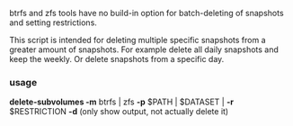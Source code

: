 btrfs and zfs tools have no build-in option for batch-deleting of snapshots and setting restrictions.

This script is intended for deleting multiple specific snapshots from a greater amount of snapshots. For example delete all daily snapshots and keep the weekly. Or delete snapshots from a specific day.

### usage

**delete-subvolumes -m** btrfs | zfs **-p** $PATH | $DATASET | **-r** $RESTRICTION **-d** (only show output, not actually delete it)
